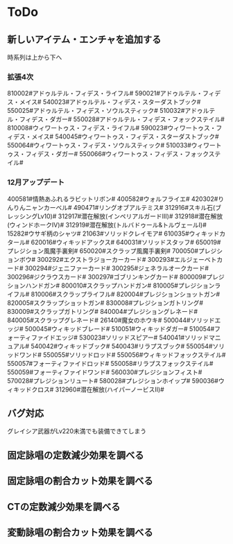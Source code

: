 # ToDo

## 新しいアイテム・エンチャを追加する
 
時系列は上から下へ

### 拡張4次
810002#アドゥルテル・フィデス・ライフル#
590021#アドゥルテル・フィデス・メイス#
540023#アドゥルテル・フィデス・スターダストブック#
550025#アドゥルテル・フィデス・ソウルスティック#
510032#アドゥルテル・フィデス・ダガー#
550028#アドゥルテル・フィデス・フォックステイル#
810008#ウィワートゥス・フィデス・ライフル#
590023#ウィワートゥス・フィデス・メイス#
540045#ウィワートゥス・フィデス・スターダストブック#
550064#ウィワートゥス・フィデス・ソウルスティック#
510033#ウィワートゥス・フィデス・ダガー#
550066#ウィワートゥス・フィデス・フォックステイル#

### 12月アップデート
400581#情熱あふれるラビットリボン#
400582#ウォルフライエ#
420302#りんりんニャンカーベル#
490471#リングオブアルテミス#
312916#スキル石(ブレッシングLv10)#
312917#潜在解放(インペリアルガードIII)#
312918#潜在解放(ウィンドホークIV)#
312919#潜在解放(トルバドゥール&トルヴェールI)#
15282#ウサギ柄のシャツ#
21063#ソリッドクレイモア#
610035#ウィキッドカタール#
620016#ウィキッドアックス#
640031#ソリッドスタッフ#
650019#プレジション風魔手裏剣#
650020#スクラップ風魔手裏剣#
700050#プレジションボウ#
300292#エクストラジョーカーカード#
300293#エルジェーベトカード#
300294#ジェニファーカード#
300295#ジェネラルオークカード#
300296#ジクラウスカード#
300297#ゴブリンキングカード#
800009#プレジションハンドガン#
800010#スクラップハンドガン#
810005#プレジションライフル#
810006#スクラップライフル#
820004#プレジションショットガン#
820005#スクラップショットガン#
830008#プレジションガトリング#
830009#スクラップガトリング#
840004#プレジショングレネード#
840005#スクラップグレネード#
26140#魔女のホウキ#
500044#ソリッドエッジ#
500045#ウィキッドブレード#
510051#ウィキッドダガー#
510054#フォーティファイドエッジ#
530023#ソリッドスピアー#
540041#ソリッドマニュアル#
540042#ウィキッドブック#
540043#リラプスブック#
550054#ソリッドワンド#
550055#ソリッドロッド#
550056#ウィキッドフォックステイル#
550057#フォーティファイドロッド#
550058#リラプスフォックステイル#
550059#フォーティファイドワンド#
560030#プレジションフィスト#
570028#プレジションリュート#
580028#プレジションホイップ#
590036#ウィキッドクロス#
312960#潜在解放(ハイパーノービスII)#

## バグ対応

グレイシア武器がLv220未満でも装備できてしまう

## 固定詠唱の定数減少効果を調べる

## 固定詠唱の割合カット効果を調べる


## CTの定数減少効果を調べる

## 変動詠唱の割合カット効果を調べる

